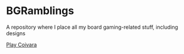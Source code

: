# BGRamblings
A repository where I place all my board gaming-related stuff, including designs

[Play Coivara](Coivara.html)
